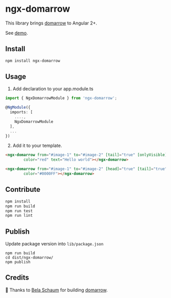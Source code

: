# ngx-domarrow

This library brings [domarrow](https://github.com/schaumb/domarrow.js) to Angular 2+.

See [demo](https://samber.github.io/ngx-domarrow).

## Install

```bash
npm install ngx-domarrow
```

## Usage

1. Add declaration to your app.module.ts

```ts
import { NgxDomarrowModule } from 'ngx-domarrow';

@NgModule({
  imports: [
    ....,
    NgxDomarrowModule
  ],
  ...
})
```

2. Add it to your template.

```html
<ngx-domarrow from="#image-1" to="#image-2" [tail]="true" [onlyVisible]="true"
        color="red" text="Hello world"></ngx-domarrow>

<ngx-domarrow from="#image-1" to="#image-2" [head]="true" [tail]="true"
        color="#0000FF"></ngx-domarrow>
```

## Contribute

```bash
npm install
npm run build
npm run test
npm run lint
```

## Publish

Update package version into `lib/package.json`

```
npm run build
cd dist/ngx-domarrow/
npm publish
```

## Credits

👏 Thanks to [Bela Schaum](https://github.com/schaumb) for building [domarrow](https://github.com/schaumb/domarrow.js).
